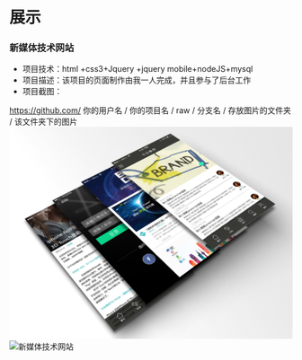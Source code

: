 展示
=========
### 新媒体技术网站
* 项目技术：html +css3+Jquery +jquery mobile+nodeJS+mysql
* 项目描述：该项目的页面制作由我一人完成，并且参与了后台工作
* 项目截图：<br/>

https://github.com/ 你的用户名 / 你的项目名 / raw / 分支名 / 存放图片的文件夹 / 该文件夹下的图片
![新媒体技术网站](https://github.com/lsl233/work/raw/master/img/ph1.jpg "新媒体技术网站")  
![新媒体技术网站](https://github.com/lsl233/work/raw/master/img/ph2.png "新媒体技术网站")  
